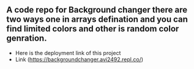 ## A code repo for Background changer there are two ways one in arrays defination and you can find limited colors and other is random color genration.

- Here is the deployment link of this project
- Link (https://backgroundchanger.avi2492.repl.co/)
